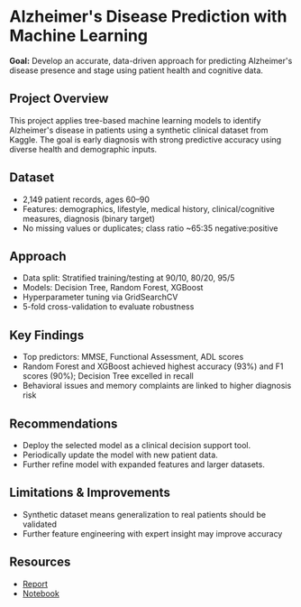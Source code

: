 # Alzheimer's Disease Prediction with Machine Learning

**Goal:** Develop an accurate, data-driven approach for predicting Alzheimer's disease presence and stage using patient health and cognitive data.

## Project Overview
This project applies tree-based machine learning models to identify Alzheimer's disease in patients using a synthetic clinical dataset from Kaggle. The goal is early diagnosis with strong predictive accuracy using diverse health and demographic inputs.

## Dataset
- 2,149 patient records, ages 60–90
- Features: demographics, lifestyle, medical history, clinical/cognitive measures, diagnosis (binary target)
- No missing values or duplicates; class ratio ~65:35 negative:positive

## Approach
- Data split: Stratified training/testing at 90/10, 80/20, 95/5
- Models: Decision Tree, Random Forest, XGBoost
- Hyperparameter tuning via GridSearchCV
- 5-fold cross-validation to evaluate robustness

## Key Findings
- Top predictors: MMSE, Functional Assessment, ADL scores
- Random Forest and XGBoost achieved highest accuracy (93%) and F1 scores (90%); Decision Tree excelled in recall
- Behavioral issues and memory complaints are linked to higher diagnosis risk 

## Recommendations
- Deploy the selected model as a clinical decision support tool.
- Periodically update the model with new patient data.
- Further refine model with expanded features and larger datasets.

## Limitations & Improvements
- Synthetic dataset means generalization to real patients should be validated
- Further feature engineering with expert insight may improve accuracy

## Resources
- [Report](https://github.com/thant-thiha/Alzheimers-Disease-Prediction/blob/main/Alzheimers-Disease-Prediction-Analytics.pdf)
- [Notebook](https://github.com/thant-thiha/Alzheimers-Disease-Prediction/blob/main/Alzheimers-Disease-Prediction.ipynb)
